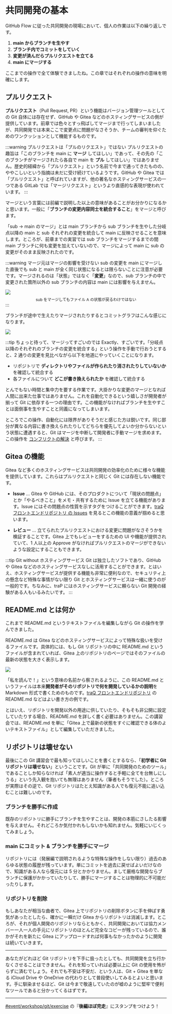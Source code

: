 # 共同開発の基本

GitHub Flow に従った共同開発の現場において、個人の作業は以下の繰り返しです。

1. **main からブランチを生やす**
2. **ブランチ内でコミットをしていく**
3. **変更が済んだらプルリクエストを立てる**
4. **main にマージする**

ここまでの操作で全て体験できましたね。この章ではそれぞれの操作の意味を明確にします。

## プルリクエスト

**プルリクエスト**（Pull Request, PR）という機能はバージョン管理ツールとしての Git 自体には存在せず、GitHub や Gitea などのホスティングサービスの側が提供しています。前章では色々とすっ飛ばしてマージまで行ってしまいましたが、共同開発では本来ここで変更点に問題がなさそうか、チームの審判を仰ぐためのワンクッションとして機能するものです。

:::warning プルリクエストは「プルのリクエスト」ではない
プルリクエストの趣旨は「このブランチを main に **マージ** してほしい」であって、その先の「このブランチがマージされたら各自で main を **プル** してほしい」ではありません。歴史的経緯から「プルリクエスト」という名前で今まで通ってきたものの、ややこしいという指摘は未だに受け続けているようです。GitHub や Gitea では「プルリクエスト」と呼ばれていますが、他の著名なホスティングサービスの一つである GitLab では「マージリクエスト」というより直感的な表現が使われています。
:::

マージという言葉には前編で説明した以上の意味があることがお分かりになるかと思います。一般に「**ブランチの変更内容同士を統合すること**」をマージと呼びます。

「sub → main のマージ」とは main ブランチから sub ブランチを生やした分岐点以降の main と sub それぞれの変更を統合して main に反映させることを意味します。ところが、前章までの実習では sub ブランチをマージするまでの間 main ブランチに何も変更を加えていないので、マージによって main に sub の変更がそのまま反映されたのです。

:::warning マージ元はマージの影響を受けない
sub の変更を main にマージした直後でも sub と main が全く同じ状態になるとは限らないことに注意が必要です。マージされるのは「状態」ではなく「**変更**」なので、sub ブランチの中で変更された箇所以外の sub ブランチの内容は main には影響を与えません。

![](https://md.trap.jp/uploads/upload_8b27e59a114f984bf7c41d456dc95b40.png)
<p style="font-size: 12px; text-align: center; margin: -8px 0 0 0">sub をマージしてもファイル A の状態が戻るわけではない</p>
:::

ブランチが途中で生えたりマージされたりするとコミットグラフはこんな感じになります。

![](https://md.trap.jp/uploads/upload_8354df7754459cfd08b0e67b333e8b19.png)

:::tip ちょっと待って、マージってすごいのでは
Exactly、すごいです。「分岐点以降のそれぞれのブランチの変更を統合する」という操作を手動で行おうとすると、2 通りの変更を見比べながら以下を地道にやっていくことになります。
- リポジトリで **ディレクトリやファイルが作られたり消されたりしていないか** を確認して統合する
- 各ファイルについて **どこが書き換えられたか** を確認して統合する

とんでもない時間と集中力を要する作業です。大掛かりな変更のマージとなれば人間に出来た仕事ではありません。これを自動化できるという嬉しさが開発者が揃って Git に依存する一つの理由です。この機能がなければブランチを生やすことは面倒事を生やすことと同義になってしまいます。

ところでこの操作、自動化には限界がありそうだと感じた方は鋭いです。同じ部分が異なる内容に書き換えられたりしてどちらを優先してよいか分からないという状態に遭遇すると、Git はマージを中断して開発者に手動マージを求めます。この操作を [コンフリクトの解決](/text/chapter-3/conflict.html) と呼びます。
:::

## Gitea の機能

Gitea など多くのホスティングサービスは共同開発の効率化のために様々な機能を提供しています。これらはプルリクエストと同じく Git には存在しない機能です。

- **Issue** ... Gitea や GitHub には、そのプロダクトについて「現状の問題点」とか「やるべきこと」をメモ・共有するために Issue を立てる機能があります。Issue にはその問題点の性質を示すタグをつけることができます。[traQ フロントエンドリポジトリ の Issues](https://github.com/traPtitech/traQ_S-UI/issues) を見るとこの機能の意義が掴めると思います。

- **レビュー** ... 立てられたプルリクエストにおける変更に問題がなさそうかを検証することです。Gitea 上でもレビューをするための UI や機能が提供されていて、1 人以上の Approve がなければプルリクエストのマージができないような設定にすることもできます。

:::tip Git without ホスティングサービス
Git は独立したソフトであり、GitHub や Gitea などのホスティングサービスなしに活用することができます。とはいえ、ホスティングサービスが提供する機能も非常に便利なので、セキュリティ上の懸念など特殊な事情がない限り Git とホスティングサービスは一緒に使うのが一般的です。ちなみに、traP にはホスティングサービスに頼らない Git 開発の経験がある人もいるみたいです。
:::

## README.md とは何か

これまで README.md というテキストファイルを編集しながら Git の操作を学んできました。

README.md は Gitea などのホスティングサービスによって特殊な扱いを受けるファイルです。具体的には、もし Git リポジトリの中に README.md というファイルが含まれていれば、Gitea 上のリポジトリのページではそのファイルの最新の状態を大きく表示します。

![](https://md.trap.jp/uploads/upload_19bdd8d79f84cc5219f31e028a3a7e2d.png)

「私を読んで！」という意味の名前から察されるように、この README.md というファイルは本来**開発者がそのリポジトリで何を開発しているかの説明**を Markdown 形式で書くためのものです。[traQ フロントエンドリポジトリ](https://github.com/traPtitech/traQ_S-UI) の README.md などはよい書き方の例です。

とはいえ、リポジトリを開発以外の用途に供していたり、そもそも非公開に設定していたりする場合、README.md を詳しく書く必要はありません。この講習会では、README.md を単に「Gitea 上で最新の状態をすぐに確認できる体のよいテキストファイル」として編集していただきました。

## リポジトリは壊せない

最後にこの Git 講習会で最も知ってほしいことを書くとするなら、「**初学者に Git リポジトリは壊せない**」ということです。Git が単に「共同開発のためのツール」であることしか知らなければ「素人が適当に操作すると手軽に全てを台無しにしうる」という先入観を抱いても無理はありません（筆者もそうでした）。ところが実際はその逆で、Git リポジトリはたとえ知識がある人でも復元不能に追い込むことは難しいのです。

### ブランチを勝手に作成

既存のリポジトリに勝手にブランチを生やすことは、開発の本筋にさしたる影響を与えません。それどころか気付かれもしないかも知れません。気軽にいじくってみましょう。

### main にコミット & ブランチを勝手にマージ

リポジトリには（発展編で説明されるような特殊な操作をしない限り）過去のあらゆる状態の履歴が残っています。単にコミットを過去に戻せばよいだけなので、知識がある人なら復元には 5 分とかかりません。まして厳格な開発ならブランチに保護がかかっていたりして、勝手にマージすることは物理的に不可能だったりします。

### リポジトリを削除

もしあなたが相当な曲者で、Gitea 上でリポジトリの削除ボタンに手を伸ばす勇気があったとしたら、確かに一瞬だけ Gitea からリポジトリは消滅します。ところが、それが個人開発のリポジトリならともかく、共同開発においては協力メンバー一人一人の手元にリポジトリのほとんど完全なコピーが残っているので、誰かがそれを新たに Gitea にアップロードすれば何事もなかったかのように開発は続いていきます。

---

あなたがどれほど Git リポジトリを下手に扱ったとしても、共同開発を立ち行かなくさせることはできません。それを知っていれば必要以上に Git の使用を怖がらずに済むでしょう。それでも不安は不安だ、という人は、Git + Gitea を単なる iCloud Drive や OneDrive の代わりとして普段使いしてみるとよいと思います。手に馴染ませるほど、Git は今まで敬遠していたのが嘘のように堅牢で便利なツールであると分かってくるはずです。

---

[#event/workshop/git/exercise](https://q.trap.jp/channels/event/workshop/git/exercise) の『**後編ほぼ完走**』にスタンプをつけよう！